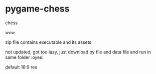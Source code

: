 # pygame-chess
chess

wow

zip file contains executable and its assets


not updated, got too lazy, just download py file and data file and run in same folder \:oyes:

default 16:9 res
